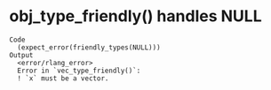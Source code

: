 # obj_type_friendly() handles NULL

    Code
      (expect_error(friendly_types(NULL)))
    Output
      <error/rlang_error>
      Error in `vec_type_friendly()`:
      ! `x` must be a vector.

